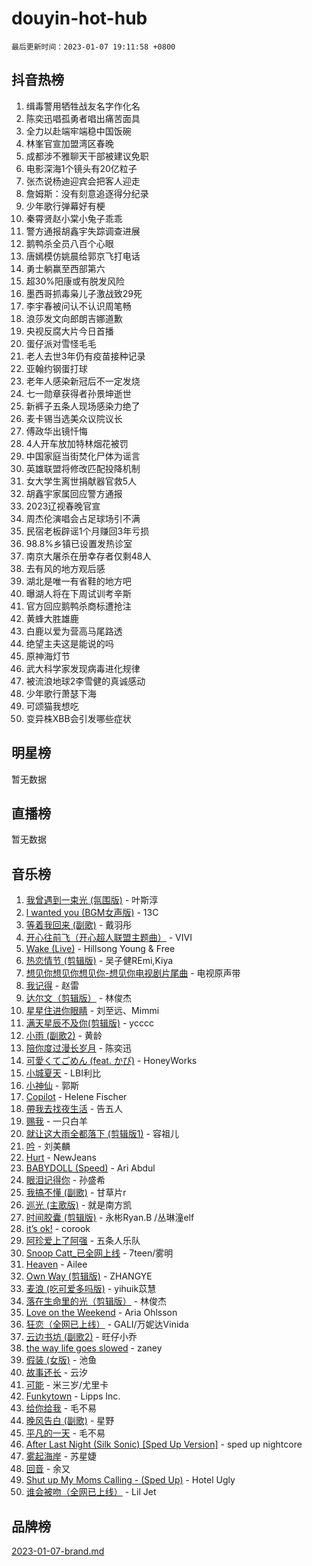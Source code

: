 # douyin-hot-hub

`最后更新时间：2023-01-07 19:11:58 +0800`

## 抖音热榜

1. 缉毒警用牺牲战友名字作化名
1. 陈奕迅唱孤勇者唱出痛苦面具
1. 全力以赴端牢端稳中国饭碗
1. 林峯官宣加盟湾区春晚
1. 成都涉不雅聊天干部被建议免职
1. 电影深海1个镜头有20亿粒子
1. 张杰说杨迪迎宾会把客人迎走
1. 詹姆斯：没有刻意追逐得分纪录
1. 少年歌行弹幕好有梗
1. 秦霄贤赵小棠小兔子乖乖
1. 警方通报胡鑫宇失踪调查进展
1. 鹅鸭杀全员八百个心眼
1. 唐嫣模仿姚晨给郭京飞打电话
1. 勇士躺赢至西部第六
1. 超30%阳康或有脱发风险
1. 墨西哥抓毒枭儿子激战致29死
1. 李宇春被问认不认识周笔畅
1. 浪莎发文向郎朗吉娜道歉
1. 央视反腐大片今日首播
1. 蛋仔派对雪怪毛毛
1. 老人去世3年仍有疫苗接种记录
1. 亚翰约钢蛋打球
1. 老年人感染新冠后不一定发烧
1. 七一勋章获得者孙景坤逝世
1. 新裤子五条人现场感染力绝了
1. 麦卡锡当选美众议院议长
1. 傅政华出镜忏悔
1. 4人开车放加特林烟花被罚
1. 中国家庭当街焚化尸体为谣言
1. 英雄联盟将修改匹配投降机制
1. 女大学生离世捐献器官救5人
1. 胡鑫宇家属回应警方通报
1. 2023辽视春晚官宣
1. 周杰伦演唱会占足球场引不满
1. 民宿老板辟谣1个月赚回3年亏损
1. 98.8%乡镇已设置发热诊室
1. 南京大屠杀在册幸存者仅剩48人
1. 去有风的地方观后感
1. 湖北是唯一有省鞋的地方吧
1. 曝湖人将在下周试训考辛斯
1. 官方回应鹅鸭杀商标遭抢注
1. 黄蜂大胜雄鹿
1. 白鹿以爱为营高马尾路透
1. 绝望主夫这是能说的吗
1. 原神海灯节
1. 武大科学家发现病毒进化规律
1. 被流浪地球2李雪健的真诚感动
1. 少年歌行萧瑟下海
1. 可颂猫我想吃
1. 变异株XBB会引发哪些症状

## 明星榜

暂无数据

## 直播榜

暂无数据

## 音乐榜

1. [我曾遇到一束光 (氛围版)]() - 叶斯淳
1. [l  wanted  you (BGM女声版)]() - 13C
1. [等着我回来 (副歌)]() - 戴羽彤
1. [开心往前飞（开心超人联盟主题曲）](https://sf6-cdn-tos.douyinstatic.com/obj/tos-cn-ve-2774/9d8fb7c82cf1421fb93a9fe925275e0a) - VIVI
1. [Wake (Live)]() - Hillsong Young & Free
1. [热恋情节 (剪辑版)]() - 吴子健REmi,Kiya
1. [想见你想见你想见你-想见你电视剧片尾曲]() - 电视原声带
1. [我记得]() - 赵雷
1. [达尔文（剪辑版）](https://sf6-cdn-tos.douyinstatic.com/obj/tos-cn-ve-2774/oQuPQQmEgnCeZsgKQ78VBZjNVtegzBGpoSbQPD) - 林俊杰
1. [星星住进你眼睛]() - 刘至远、Mimmi
1. [满天星辰不及你(剪辑版)](https://sf6-cdn-tos.douyinstatic.com/obj/tos-cn-ve-2774/967cfdb40fa94d60af1ae47c8dc174f0) - ycccc
1. [小雨 (副歌2)](https://sf3-cdn-tos.douyinstatic.com/obj/tos-cn-ve-2774/o8xZGGk7bFCVMDnfaaLcaUoAP8zCB3eZegDQD8) - 黄龄
1. [陪你度过漫长岁月]() - 陈奕迅
1. [可愛くてごめん (feat. かぴ)](https://sf6-cdn-tos.douyinstatic.com/obj/tos-cn-ve-2774/1c1f8de917ea41efadd7fa3561b576af) - HoneyWorks
1. [小城夏天]() - LBI利比
1. [小神仙]() - 郭斯
1. [Copilot](https://sf3-cdn-tos.douyinstatic.com/obj/tos-cn-ve-2774/9ba416a25242417bbe038cc267d87c29) - Helene Fischer
1. [帶我去找夜生活]() - 告五人
1. [赐我]() - 一只白羊
1. [就让这大雨全都落下 (剪辑版1)]() - 容祖儿
1. [吟](https://sf3-cdn-tos.douyinstatic.com/obj/tos-cn-ve-2774/bbc3623c79074b47b978055f0f6251ad) - 刘美麟
1. [Hurt](https://sf3-cdn-tos.douyinstatic.com/obj/tos-cn-ve-2774/0ed681d065f9401f89256cb3cecc89e4) - NewJeans
1. [BABYDOLL (Speed)](https://sf3-cdn-tos.douyinstatic.com/obj/tos-cn-ve-2774/f86004ee955c490ab8477e6ba7ca5859) - Ari Abdul
1. [眼泪记得你]() - 孙盛希
1. [我搞不懂 (副歌)]() - 甘草片r
1. [巡光 (主歌版)]() - 就是南方凯
1. [时间胶囊 (剪辑版)](https://sf3-cdn-tos.douyinstatic.com/obj/tos-cn-ve-2774/ca7e1f1fe01140779366963b482695fc) - 永彬Ryan.B /丛琳潼elf
1. [it’s ok!](https://sf3-cdn-tos.douyinstatic.com/obj/tos-cn-ve-2774/0fc4d0ee28444bd0ab76e8b7c0003f52) - corook
1. [阿珍爱上了阿强]() - 五条人乐队
1. [Snoop Catt_已全网上线](https://sf6-cdn-tos.douyinstatic.com/obj/tos-cn-ve-2774/o4J4oaCBhWzg5nW6K2webQaTHfMU9PeOLWHAFD) - 7teen/雾明
1. [Heaven](https://sf3-cdn-tos.douyinstatic.com/obj/tos-cn-ve-2774/oYeNfUaiKKP4umZfAh40h7AP623iAXfHG1F2HQ) - Ailee
1. [Own Way (剪辑版)](https://sf3-cdn-tos.douyinstatic.com/obj/tos-cn-ve-2774/ochA57DoQBgjUeYbuKeQHKrtIiU5HtCInB5ZXd) - ZHANGYE
1. [麦浪 (吃可爱多吗版)](https://sf3-cdn-tos.douyinstatic.com/obj/tos-cn-ve-2774/fb2bf2aaa2854aaa8ec0fcfabbee4bd8) - yihuik苡慧
1. [落在生命里的光（剪辑版）](https://sf6-cdn-tos.douyinstatic.com/obj/tos-cn-ve-2774/4886c8fe75e6469081b67da6e3d65cbe) - 林俊杰
1. [Love on the Weekend](https://sf3-cdn-tos.douyinstatic.com/obj/tos-cn-ve-2774/c46c96e2e5894ed3b7872d8444dcde95) - Aria Ohlsson
1. [狂恋（全网已上线）](https://sf6-cdn-tos.douyinstatic.com/obj/tos-cn-ve-2774/d5f15632926e41d191233d633bf09ca8) - GALI/万妮达Vinida
1. [云边书坊 (副歌2)](https://sf3-cdn-tos.douyinstatic.com/obj/tos-cn-ve-2774/oE1iIocZDzBQ8zhlqvfPAsxKRW4wiAhtU7tWth) - 旺仔小乔
1. [the way life goes slowed](https://sf6-cdn-tos.douyinstatic.com/obj/tos-cn-ve-2774/fd5ae69525be4dbe81b0839ba9f0e03a) - zaney
1. [假装 (女版)](https://sf3-cdn-tos.douyinstatic.com/obj/tos-cn-ve-2774/osdfgI4Un9kwYCjnADbDFtIWuewfnGDaIQCzu9) - 池鱼
1. [故事还长]() - 云汐
1. [可能]() - 米三岁/尤里卡
1. [Funkytown]() - Lipps Inc.
1. [给你给我]() - 毛不易
1. [晚风告白 (副歌)]() - 星野
1. [平凡的一天]() - 毛不易
1. [After Last Night (Silk Sonic) [Sped Up Version]](https://sf3-cdn-tos.douyinstatic.com/obj/tos-cn-ve-2774/oUSEHxb1NBAaOlzPWbX075UwDfsRguI1ZohIAs) - sped up nightcore
1. [雾起海岸]() - 苏星婕
1. [回音]() - 余又
1. [Shut up My Moms Calling - (Sped Up)](https://sf6-cdn-tos.douyinstatic.com/obj/tos-cn-ve-2774/5e82508e4a754574bd5b91135ffab1ee) - Hotel Ugly
1. [谁会被吻（全网已上线）](https://sf3-cdn-tos.douyinstatic.com/obj/tos-cn-ve-2774/b4aa7945c88d491584f57caea87b054c) - Lil Jet

## 品牌榜

[2023-01-07-brand.md](2023-01-07-brand.md)
